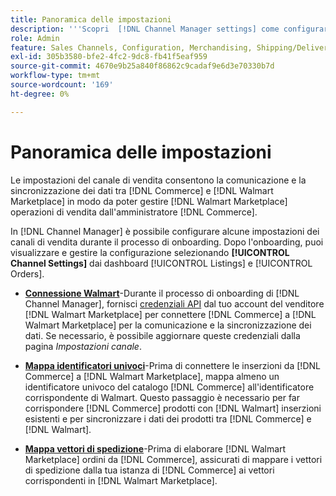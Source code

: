 ```yaml
---
title: Panoramica delle impostazioni
description: '''Scopri  [!DNL Channel Manager settings] come configurare l''autenticazione e mappare gli attributi del catalogo prodotti e i vettori di spedizione necessari per coordinare le operazioni di vendita tra [!DNL Commerce] e [!DNL Walmart Marketplace].'''
role: Admin
feature: Sales Channels, Configuration, Merchandising, Shipping/Delivery
exl-id: 305b3580-bfe2-4fc2-9dc8-fb41f5eaf959
source-git-commit: 4670e9b25a840f86862c9cadaf9e6d3e70330b7d
workflow-type: tm+mt
source-wordcount: '169'
ht-degree: 0%

---
```



# Panoramica delle impostazioni

Le impostazioni del canale di vendita consentono la comunicazione e la sincronizzazione dei dati tra [!DNL Commerce] e [!DNL Walmart Marketplace] in modo da poter gestire [!DNL Walmart Marketplace] operazioni di vendita dall&#39;amministratore [!DNL Commerce].

In [!DNL Channel Manager] è possibile configurare alcune impostazioni dei canali di vendita durante il processo di onboarding. Dopo l&#39;onboarding, puoi visualizzare e gestire la configurazione selezionando **[!UICONTROL Channel Settings]** dai dashboard [!UICONTROL Listings] e [!UICONTROL Orders].

* **[Connessione Walmart](manage-wmt-connection.md)**-Durante il processo di onboarding di [!DNL Channel Manager], fornisci [credenziali API](walmart-requirements.md#generate-a-walmart-marketplace-production-api-key) dal tuo account del venditore [!DNL Walmart Marketplace] per connettere [!DNL Commerce] a [!DNL Walmart Marketplace] per la comunicazione e la sincronizzazione dei dati. Se necessario, è possibile aggiornare queste credenziali dalla pagina *Impostazioni canale*.

* **[Mappa identificatori univoci](map-catalog-attributes.md)**-Prima di connettere le inserzioni da [!DNL Commerce] a [!DNL Walmart Marketplace], mappa almeno un identificatore univoco del catalogo [!DNL Commerce] all&#39;identificatore corrispondente di Walmart. Questo passaggio è necessario per far corrispondere [!DNL Commerce] prodotti con [!DNL Walmart] inserzioni esistenti e per sincronizzare i dati dei prodotti tra [!DNL Commerce] e [!DNL Walmart].

* **[Mappa vettori di spedizione](map-shipping-carriers.md)**-Prima di elaborare [!DNL Walmart Marketplace] ordini da [!DNL Commerce], assicurati di mappare i vettori di spedizione dalla tua istanza di [!DNL Commerce] ai vettori corrispondenti in [!DNL Walmart Marketplace].
